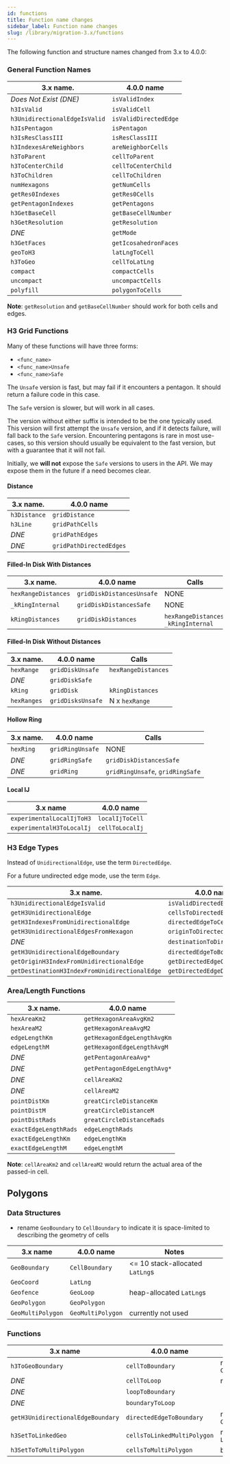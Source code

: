 ```yaml
---
id: functions
title: Function name changes
sidebar_label: Function name changes
slug: /library/migration-3.x/functions
---
```


The following function and structure names changed from 3.x to 4.0.0:

### General Function Names

|            3.x name.          |      4.0.0 name       |
|-------------------------------|-----------------------|
| *Does Not Exist (DNE)*        | `isValidIndex`        |
| `h3IsValid`                   | `isValidCell`         |
| `h3UnidirectionalEdgeIsValid` | `isValidDirectedEdge` |
| `h3IsPentagon`                | `isPentagon`          |
| `h3IsResClassIII`             | `isResClassIII`       |
| `h3IndexesAreNeighbors`       | `areNeighborCells`    |
| `h3ToParent`                  | `cellToParent`        |
| `h3ToCenterChild`             | `cellToCenterChild`   |
| `h3ToChildren`                | `cellToChildren`      |
| `numHexagons`                 | `getNumCells`         |
| `getRes0Indexes`              | `getRes0Cells`        |
| `getPentagonIndexes`          | `getPentagons`        |
| `h3GetBaseCell`               | `getBaseCellNumber`   |
| `h3GetResolution`             | `getResolution`       |
| *DNE*                         | `getMode`             |
| `h3GetFaces`                  | `getIcosahedronFaces` |
| `geoToH3`                     | `latLngToCell`        |
| `h3ToGeo`                     | `cellToLatLng`        |
| `compact`                     | `compactCells`        |
| `uncompact`                   | `uncompactCells`      |
| `polyfill`                    | `polygonToCells`      |

**Note**: `getResolution` and `getBaseCellNumber` should work for both cells and edges.


### H3 Grid Functions

Many of these functions will have three forms:
- `<func_name>`
- `<func_name>Unsafe`
- `<func_name>Safe`

The `Unsafe` version is fast, but may fail if it encounters a pentagon.
It should return a failure code in this case.

The `Safe` version is slower, but will work in all cases.

The version without either suffix is intended to be the one typically
used.
This version will first attempt the `Unsafe` version, and if
it detects failure, will fall back to the `Safe` version.
Encountering pentagons is rare in most use-cases, so this version
should usually be equivalent to the fast version, but with a guarantee
that it will not fail.

Initially, we **will not** expose the `Safe` versions to users in the API.
We may expose them in the future if a need becomes clear.


#### Distance

|   3.x name.  |       4.0.0 name        |
|--------------|-------------------------|
| `h3Distance` | `gridDistance`          |
| `h3Line`     | `gridPathCells`         |
| *DNE*        | `gridPathEdges`         |
| *DNE*        | `gridPathDirectedEdges` |


#### Filled-In Disk With Distances

|       3.x name.     |        4.0.0 name         |                 Calls                 |
|---------------------|---------------------------|---------------------------------------|
| `hexRangeDistances` | `gridDiskDistancesUnsafe` | NONE                                  |
| `_kRingInternal`    | `gridDiskDistancesSafe`   | NONE                                  |
| `kRingDistances`    | `gridDiskDistances`       | `hexRangeDistances`, `_kRingInternal` |


#### Filled-In Disk Without Distances

|   3.x name.  |    4.0.0 name     |        Calls        |
|--------------|-------------------|---------------------|
| `hexRange`   | `gridDiskUnsafe`  | `hexRangeDistances` |
| *DNE*        | `gridDiskSafe`    |                     |
| `kRing`      | `gridDisk`        | `kRingDistances`    |
| `hexRanges`  | `gridDisksUnsafe` | N x `hexRange`      |

#### Hollow Ring

|   3.x name.  |   4.0.0 name     |              Calls               |
|--------------|------------------|----------------------------------|
| `hexRing`    | `gridRingUnsafe` | NONE                             |
| *DNE*        | `gridRingSafe`   | `gridDiskDistancesSafe`          |
| *DNE*        | `gridRing`       | `gridRingUnsafe`, `gridRingSafe` |

#### Local IJ

|         3.x name          |   4.0.0 name    |
|---------------------------|-----------------|
| `experimentalLocalIjToH3` | `localIjToCell` |
| `experimentalH3ToLocalIj` | `cellToLocalIj` |

### H3 Edge Types

Instead of `UnidirectionalEdge`, use the term `DirectedEdge`.

For a future undirected edge mode, use the term `Edge`.

|                    3.x name.                  |         4.0.0 name           |
|-----------------------------------------------|------------------------------|
| `h3UnidirectionalEdgeIsValid`                 | `isValidDirectedEdge`        |
| `getH3UnidirectionalEdge`                     | `cellsToDirectedEdge`        |
| `getH3IndexesFromUnidirectionalEdge`          | `directedEdgeToCells`        |
| `getH3UnidirectionalEdgesFromHexagon`         | `originToDirectedEdges`      |
| *DNE*                                         | `destinationToDirectedEdges` |
| `getH3UnidirectionalEdgeBoundary`             | `directedEdgeToBoundary`     |
| `getOriginH3IndexFromUnidirectionalEdge`      | `getDirectedEdgeOrigin`      |
| `getDestinationH3IndexFromUnidirectionalEdge` | `getDirectedEdgeDestination` |


### Area/Length Functions

|    3.x name.          |         4.0.0 name          |
|-----------------------|-----------------------------|
| `hexAreaKm2`          | `getHexagonAreaAvgKm2`      |
| `hexAreaM2`           | `getHexagonAreaAvgM2`       |
| `edgeLengthKm`        | `getHexagonEdgeLengthAvgKm` |
| `edgeLengthM`         | `getHexagonEdgeLengthAvgM`  |
| *DNE*                 | `getPentagonAreaAvg*`       |
| *DNE*                 | `getPentagonEdgeLengthAvg*` |
| *DNE*                 | `cellAreaKm2`               |
| *DNE*                 | `cellAreaM2`                |
| `pointDistKm`         | `greatCircleDistanceKm`     |
| `pointDistM`          | `greatCircleDistanceM`      |
| `pointDistRads`       | `greatCircleDistanceRads`   |
| `exactEdgeLengthRads` | `edgeLengthRads`            |
| `exactEdgeLengthKm`   | `edgeLengthKm`              |
| `exactEdgeLengthM`    | `edgeLengthM`               |

**Note**: `cellAreaKm2` and `cellAreaM2` would return the actual area of
the passed-in cell.

## Polygons

### Data Structures

- rename `GeoBoundary` to `CellBoundary` to indicate it is space-limited to describing the geometry of cells

|      3.x name     |    4.0.0 name     |               Notes               |
|-------------------|-------------------|-----------------------------------|
| `GeoBoundary`     | `CellBoundary`    | <= 10 stack-allocated `LatLng`s   |
| `GeoCoord`        | `LatLng`          |                                   |
| `Geofence`        | `GeoLoop`         | heap-allocated `LatLng`s          |
| `GeoPolygon`      | `GeoPolygon`      |                                   |
| `GeoMultiPolygon` | `GeoMultiPolygon` | currently not used                |


### Functions

|              3.x name             |       4.0.0 name            |         Notes              |
|-----------------------------------|-----------------------------|----------------------------|
| `h3ToGeoBoundary`                 | `cellToBoundary`            | returns `CellBoundary`     |
| *DNE*                             | `cellToLoop`                | returns `GeoLoop`          |
| *DNE*                             | `loopToBoundary`            |                            |
| *DNE*                             | `boundaryToLoop`            |                            |
| `getH3UnidirectionalEdgeBoundary` | `directedEdgeToBoundary`    | returns `CellBoundary`     |
| `h3SetToLinkedGeo`                | `cellsToLinkedMultiPolygon` | returns `LinkedGeoPolygon` |
| `h3SetToToMultiPolygon`           | `cellsToMultiPolygon`       | bindings only              |